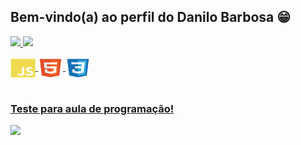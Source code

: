 ## Bem-vindo(a) ao perfil do Danilo Barbosa 😁

 <div>
   <a href="https://github.com/DaniloBarbosaGyn">
   <img height="180em" src="https://github-readme-stats.vercel.app/api?username=DaniloBarbosaGyn&show_icons=true&theme=dark&include_all_commits=true&count_private=true"/>
   <img height="180em" src="https://github-readme-stats.vercel.app/api/top-langs/?username=DaniloBarbosaGyn&layout=compact&langs_count=6&theme=dark"/>
</div>
    
<div style="display: inline_block"><br>
  <img align="center" alt="Js" height="30" width="40" src="https://raw.githubusercontent.com/devicons/devicon/master/icons/javascript/javascript-plain.svg">
  <img align="center" alt="HTML" height="30" width="40" src="https://raw.githubusercontent.com/devicons/devicon/master/icons/html5/html5-original.svg">
  <img align="center" alt="CSS" height="30" width="40" src="https://raw.githubusercontent.com/devicons/devicon/master/icons/css3/css3-original.svg">
</div>
 
<br>
 
### Teste para aula de programação!
 
<div> 
   <a href="[https://www.linkedin.com/in/ricardohdias](https://www.linkedin.com/in/danilo-eu-4aab042a4/)" target="_blank"><img src="https://img.shields.io/badge/-LinkedIn-%230077B5?style=for-the-badge&logo=linkedin&logoColor=white" target="_blank"></a>
</div>
